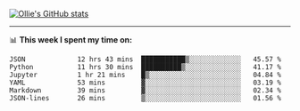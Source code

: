 <!--
**icedpanda/icedpanda** is a ✨ _special_ ✨ repository because its `README.md` (this file) appears on your GitHub profile.

Here are some ideas to get you started:

- 🔭 I’m currently working on ...
- 🌱 I’m currently learning ...
- 👯 I’m looking to collaborate on ...
- 🤔 I’m looking for help with ...
- 💬 Ask me about ...
- 📫 How to reach me: ...
- 😄 Pronouns: ...
- ⚡ Fun fact: ...
-->
[![Ollie's GitHub stats](https://github-readme-stats-icedpanda.vercel.app/api?username=icedpanda&count_private=true&show_icons=true)](https://github.com/icedpanda)

---
📊 **This week I spent my time on:**
<!--START_SECTION:waka-->

```text
JSON             12 hrs 43 mins  ███████████▒░░░░░░░░░░░░░   45.57 %
Python           11 hrs 30 mins  ██████████▒░░░░░░░░░░░░░░   41.17 %
Jupyter          1 hr 21 mins    █▒░░░░░░░░░░░░░░░░░░░░░░░   04.84 %
YAML             53 mins         ▓░░░░░░░░░░░░░░░░░░░░░░░░   03.19 %
Markdown         39 mins         ▓░░░░░░░░░░░░░░░░░░░░░░░░   02.34 %
JSON-lines       26 mins         ▒░░░░░░░░░░░░░░░░░░░░░░░░   01.56 %
```

<!--END_SECTION:waka-->

